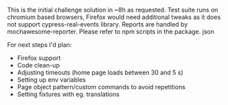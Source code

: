 This is the initial challenge solution in ~8h as requested. Test suite runs on chromium based browsers, Firefox would need additional tweaks as it does not support cypress-real-events library. Reports are handled by mochawesome-reporter.
Please refer to npm scripts in the package. json

For next steps I'd plan:

- Firefox support
- Code clean-up
- Adjusting timeouts (home page loads between 30 and 5 s)
- Setting up env variables
- Page object pattern/custom commands to avoid repetitions
- Setting fixtures with eg. translations
